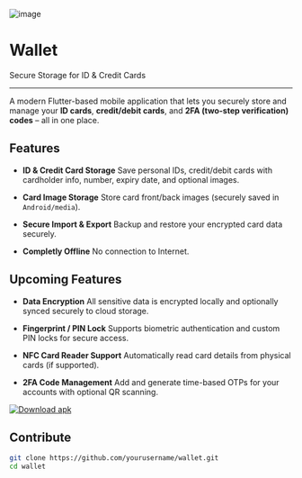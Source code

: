 ![image](https://github.com/user-attachments/assets/21a1ac7c-90c6-4754-9922-caca801411b7)


#  Wallet 
Secure Storage for ID & Credit Cards

---

A modern Flutter-based mobile application that lets you securely store and manage your **ID cards**, **credit/debit cards**, and **2FA (two-step verification) codes** – all in one place.


## Features

* **ID & Credit Card Storage**
  Save personal IDs, credit/debit cards with cardholder info, number, expiry date, and optional images.

* **Card Image Storage**
  Store card front/back images (securely saved in `Android/media`).

* **Secure Import & Export**
  Backup and restore your encrypted card data securely.
* **Completly Offline**
  No connection to Internet.


## Upcoming Features

* **Data Encryption**
  All sensitive data is encrypted locally and optionally synced securely to cloud storage.

* **Fingerprint / PIN Lock**
  Supports biometric authentication and custom PIN locks for secure access.

* **NFC Card Reader Support**
  Automatically read card details from physical cards (if supported).

* **2FA Code Management**
  Add and generate time-based OTPs for your accounts with optional QR scanning.


[![Download apk](https://custom-icon-badges.demolab.com/badge/-Download-blue?style=for-the-badge&logo=download&logoColor=white "Download apk")](https://github.com/monees007/Wallet/releases/download/v1.0.0/wallet-v1.0.0.apk)

## Contribute

```bash
git clone https://github.com/yourusername/wallet.git
cd wallet
```
